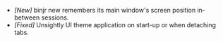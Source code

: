 * _[New]_ binjr new remembers its main window's screen position in-between sessions.
* _[Fixed]_ Unsightly UI theme application on start-up or when detaching tabs.